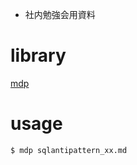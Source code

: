 * 社内勉強会用資料

# library

[mdp](https://github.com/visit1985/mdp)

# usage

```
$ mdp sqlantipattern_xx.md
```
